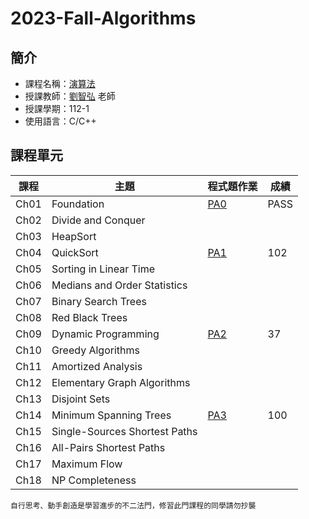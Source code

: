 # 2023-Fall-Algorithms 

## 簡介
* 課程名稱：[演算法](https://coursemap.aca.ntu.edu.tw/course_map_all/course.php?code=901+39000)
* 授課教師：[劉智弘](https://www.ee.ntu.edu.tw/profile1.php?id=1090722) 老師
* 授課學期：112-1
* 使用語言：C/C++
 
## 課程單元
|課程|主題|程式題作業|成績|
|----|----|----|----|
|Ch01|Foundation|[PA0](https://github.com/sleeping-psystudent/2023-Fall-Algorithms/tree/master/b08207042_pa0)|PASS|
|Ch02|Divide and Conquer|||
|Ch03|HeapSort|||
|Ch04|QuickSort|[PA1](https://github.com/sleeping-psystudent/2023-Fall-Algorithms/tree/master/b08207042_pa1)|102|
|Ch05|Sorting in Linear Time|||
|Ch06|Medians and Order Statistics|||
|Ch07|Binary Search Trees|||
|Ch08|Red Black Trees|||
|Ch09|Dynamic Programming|[PA2](https://github.com/sleeping-psystudent/2023-Fall-Algorithms/tree/master/b08207042_pa2)|37|
|Ch10|Greedy Algorithms|||
|Ch11|Amortized Analysis|||
|Ch12|Elementary Graph Algorithms|||
|Ch13|Disjoint Sets|||
|Ch14|Minimum Spanning Trees|[PA3](https://github.com/sleeping-psystudent/2023-Fall-Algorithms/tree/master/b08207042_pa3)|100|
|Ch15|Single-Sources Shortest Paths|||
|Ch16|All-Pairs Shortest Paths|||
|Ch17|Maximum Flow|||
|Ch18|NP Completeness|||

    自行思考、動手創造是學習進步的不二法門，修習此門課程的同學請勿抄襲
